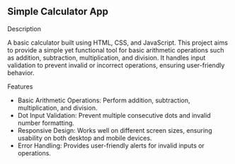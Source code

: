 Simple Calculator App
------------------------
Description

  A basic calculator built using HTML, CSS, and JavaScript. This project aims to provide a simple yet functional tool
for basic arithmetic operations such as addition, subtraction, multiplication, and division. 
It handles input validation to prevent invalid or incorrect operations, ensuring user-friendly behavior.

Features
* Basic Arithmetic Operations: Perform addition, subtraction, multiplication, and division.
* Dot Input Validation: Prevent multiple consecutive dots and invalid number formatting.
* Responsive Design: Works well on different screen sizes, ensuring usability on both desktop and mobile devices.
* Error Handling: Provides user-friendly alerts for invalid inputs or operations.
